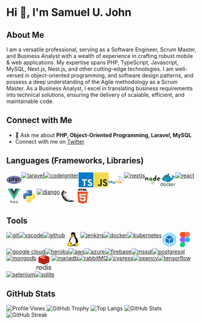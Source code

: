 # Hi 👋, I'm Samuel U. John

## About Me
I am a versatile professional, serving as a Software Engineer, Scrum Master, and Business Analyst with a wealth of experience in crafting robust mobile & web applications. My expertise spans PHP, TypeScript, Javascript, MySQL, Next.js, Nest.js, and other cutting-edge technologies. I am well-versed in object-oriented programming, and software design patterns, and possess a deep understanding of the Agile methodology as a Scrum Master. As a Business Analyst, I excel in translating business requirements into technical solutions, ensuring the delivery of scalable, efficient, and maintainable code.

## Connect with Me
- 💬 Ask me about **PHP, Object-Oriented Programming, Laravel, MySQL**
- Connect with me on [Twitter](https://twitter.com/jayes23)

## Languages (Frameworks, Libraries)
<div style="display:flex; flex-wrap: wrap; max-width: 500px;">
    <a href="https://www.php.net" target="_blank" rel="noreferrer"> <img src="https://raw.githubusercontent.com/devicons/devicon/master/icons/php/php-original.svg" alt="php" width="40" height="40" /> </a>
    <a href="https://laravel.com/" target="_blank" rel="noreferrer"> <img src="https://camo.githubusercontent.com/87aa925d41ded45b0d1378a567f8fa03638cf6397e706b0be4941f7538149da4/68747470733a2f2f63646e2e776f726c64766563746f726c6f676f2e636f6d2f6c6f676f732f6c61726176656c2d322e737667" alt="laravel" width="40" height="40" /> </a>
    <a href="https://cdn.worldvectorlogo.com/logos/codeigniter.svg" target="_blank" rel="noreferrer"> <img src="https://cdn.worldvectorlogo.com/logos/codeigniter.svg" alt="codeigniter" width="40" height="40" /> </a>
    <a href="https://www.typescriptlang.org/" target="_blank" rel="noreferrer"> <img src="https://raw.githubusercontent.com/devicons/devicon/master/icons/typescript/typescript-original.svg" alt="typescript" width="40" height="40" /> </a>
    <a href="https://raw.githubusercontent.com/devicons/devicon/master/icons/javascript/javascript-original.svg" target="_blank" rel="noreferrer"> <img src="https://raw.githubusercontent.com/devicons/devicon/master/icons/javascript/javascript-original.svg" alt="javascript" width="40" height="40" /> </a>
    <a href="https://raw.githubusercontent.com/devicons/devicon/master/icons/mysql/mysql-original-wordmark.svg" target="_blank" rel="noreferrer"> <img src="https://raw.githubusercontent.com/devicons/devicon/master/icons/mysql/mysql-original-wordmark.svg" alt="mysql" width="40" height="40" /> </a>
    <a href="https://cdn.worldvectorlogo.com/logos/nextjs-2.svg" target="_blank" rel="noreferrer"> <img src="https://cdn.worldvectorlogo.com/logos/nextjs-2.svg" alt="nextjs" width="40" height="40" /> </a>
    <a href="https://raw.githubusercontent.com/devicons/devicon/master/icons/nodejs/nodejs-original-wordmark.svg" target="_blank" rel="noreferrer"> <img src="https://raw.githubusercontent.com/devicons/devicon/master/icons/nodejs/nodejs-original-wordmark.svg" alt="nodejs" width="40" height="40" /> </a>
    <a href="https://raw.githubusercontent.com/devicons/devicon/master/icons/docker/docker-original-wordmark.svg" target="_blank" rel="noreferrer"> <img src="https://raw.githubusercontent.com/devicons/devicon/master/icons/docker/docker-original-wordmark.svg" alt="docker" width="40" height="40" /> </a>
    <a href="https://cdn.worldvectorlogo.com/logos/react.svg" target="_blank" rel="noreferrer"> <img src="https://cdn.worldvectorlogo.com/logos/react.svg" alt="react" width="40" height="40" /> </a>
    <a href="https://raw.githubusercontent.com/devicons/devicon/master/icons/vuejs/vuejs-original-wordmark.svg" target="_blank" rel="noreferrer"> <img src="https://raw.githubusercontent.com/devicons/devicon/master/icons/vuejs/vuejs-original-wordmark.svg" alt="vuejs" width="40" height="40" /> </a>
    <a href="https://raw.githubusercontent.com/devicons/devicon/master/icons/python/python-original.svg" target="_blank" rel="noreferrer"> <img src="https://raw.githubusercontent.com/devicons/devicon/master/icons/python/python-original.svg" alt="python" width="40" height="40" /> </a>
    <a href="https://cdn.worldvectorlogo.com/logos/django.svg" target="_blank" rel="noreferrer"> <img src="https://cdn.worldvectorlogo.com/logos/django.svg" alt="django" width="40" height="40" /> </a>
    <a href="https://raw.githubusercontent.com/devicons/devicon/master/icons/flask/flask-original.svg" target="_blank" rel="noreferrer"> <img src="https://raw.githubusercontent.com/devicons/devicon/master/icons/flask/flask-original.svg" alt="flask" width="40" height="40" /> </a>
    <a href="https://raw.githubusercontent.com/devicons/devicon/master/icons/html5/html5-original-wordmark.svg" target="_blank" rel="noreferrer"> <img src="https://raw.githubusercontent.com/devicons/devicon/master/icons/html5/html5-original-wordmark.svg" alt="html5" width="40" height="40" /> </a>
</div>

## Tools
<div style="display:flex; flex-wrap: wrap; max-width: 500px;">
    <a href="https://www.vectorlogo.zone/logos/git-scm/git-scm-icon.svg" target="_blank" rel="noreferrer"> <img src="https://www.vectorlogo.zone/logos/git-scm/git-scm-icon.svg" alt="git" width="40" height="40" /> </a>
    <a href="https://www.vectorlogo.zone/logos/visualstudio_code/visualstudio_code-icon.svg" target="_blank" rel="noreferrer"> <img src="https://www.vectorlogo.zone/logos/visualstudio_code/visualstudio_code-icon.svg" alt="vscode" width="40" height="40" /> </a>
    <a href="https://www.vectorlogo.zone/logos/github/github-icon.svg" target="_blank" rel="noreferrer"> <img src="https://www.vectorlogo.zone/logos/github/github-icon.svg" alt="github" width="40" height="40" /> </a>
    <a href="https://raw.githubusercontent.com/devicons/devicon/master/icons/linux/linux-original.svg" target="_blank" rel="noreferrer"> <img src="https://raw.githubusercontent.com/devicons/devicon/master/icons/linux/linux-original.svg" alt="linux" width="40" height="40" /> </a>
    <a href="https://www.vectorlogo.zone/logos/jenkins/jenkins-icon.svg" target="_blank" rel="noreferrer"> <img src="https://www.vectorlogo.zone/logos/jenkins/jenkins-icon.svg" alt="jenkins" width="40" height="40" /> </a>
    <a href="https://www.vectorlogo.zone/logos/docker/docker-icon.svg" target="_blank" rel="noreferrer"> <img src="https://www.vectorlogo.zone/logos/docker/docker-icon.svg" alt="docker" width="40" height="40" /> </a>
    <a href="https://www.vectorlogo.zone/logos/kubernetes/kubernetes-icon.svg" target="_blank" rel="noreferrer"> <img src="https://www.vectorlogo.zone/logos/kubernetes/kubernetes-icon.svg" alt="kubernetes" width="40" height="40" /> </a>
    <a href="https://raw.githubusercontent.com/devicons/devicon/master/icons/webpack/webpack-original.svg" target="_blank" rel="noreferrer"> <img src="https://raw.githubusercontent.com/devicons/devicon/master/icons/webpack/webpack-original.svg" alt="webpack" width="40" height="40" /> </a>
    <a href="https://www.vectorlogo.zone/logos/figma/figma-original.svg" target="_blank" rel="noreferrer"> <img src="https://raw.githubusercontent.com/devicons/devicon/master/icons/figma/figma-original.svg" alt="figma" width="40" height="40" /> </a>
    <a href="https://www.vectorlogo.zone/logos/google_cloud/google_cloud-icon.svg" target="_blank" rel="noreferrer"> <img src="https://www.vectorlogo.zone/logos/google_cloud/google_cloud-icon.svg" alt="google cloud" width="40" height="40" /> </a>
    <a href="https://www.vectorlogo.zone/logos/heroku/heroku-icon.svg" target="_blank" rel="noreferrer"> <img src="https://www.vectorlogo.zone/logos/heroku/heroku-icon.svg" alt="heroku" width="40" height="40" /> </a>
    <a href="https://www.vectorlogo.zone/logos/aws/aws-icon.svg" target="_blank" rel="noreferrer"> <img src="https://www.vectorlogo.zone/logos/aws/aws-icon.svg" alt="aws" width="40" height="40" /> </a>
    <a href="https://www.vectorlogo.zone/logos/microsoft_azure/microsoft_azure-icon.svg" target="_blank" rel="noreferrer"> <img src="https://www.vectorlogo.zone/logos/microsoft_azure/microsoft_azure-icon.svg" alt="azure" width="40" height="40" /> </a>
    <a href="https://www.vectorlogo.zone/logos/firebase/firebase-icon.svg" target="_blank" rel="noreferrer"> <img src="https://www.vectorlogo.zone/logos/firebase/firebase-icon.svg" alt="firebase" width="40" height="40" /> </a>
    <a href="https://www.vectorlogo.zone/logos/microsoft_sql_server/microsoft_sql_server-icon.svg" target="_blank" rel="noreferrer"> <img src="https://www.vectorlogo.zone/logos/microsoft_sql_server/microsoft_sql_server-icon.svg" alt="mssql" width="40" height="40" /> </a>
    <a href="https://www.vectorlogo.zone/logos/postgresql/postgresql-icon.svg" target="_blank" rel="noreferrer"> <img src="https://www.vectorlogo.zone/logos/postgresql/postgresql-icon.svg" alt="postgresql" width="40" height="40" /> </a>
    <a href="https://www.vectorlogo.zone/logos/mongodb/mongodb-icon.svg" target="_blank" rel="noreferrer"> <img src="https://www.vectorlogo.zone/logos/mongodb/mongodb-icon.svg" alt="mongodb" width="40" height="40" /> </a>
    <a href="https://raw.githubusercontent.com/devicons/devicon/master/icons/redis/redis-original-wordmark.svg" target="_blank" rel="noreferrer"> <img src="https://raw.githubusercontent.com/devicons/devicon/master/icons/redis/redis-original-wordmark.svg" alt="redis" width="40" height="40" /> </a>
    <a href="https://www.vectorlogo.zone/logos/mysql/mysql-ar21.svg" target="_blank" rel="noreferrer"> <img src="https://www.vectorlogo.zone/logos/mysql/mysql-ar21.svg" alt="mariadb" width="40" height="40" /> </a>
    <a href="https://www.vectorlogo.zone/logos/rabbitmq/rabbitmq-icon.svg" target="_blank" rel="noreferrer"> <img src="https://www.vectorlogo.zone/logos/rabbitmq/rabbitmq-icon.svg" alt="rabbitMQ" width="40" height="40" /> </a>
    <a href="https://www.vectorlogo.zone/logos/cypress-io/cypress-io-ar21.svg" target="_blank" rel="noreferrer"> <img src="https://www.vectorlogo.zone/logos/cypress-io/cypress-io-ar21.svg" alt="cypress" width="40" height="40" /> </a>
    <a href="https://www.vectorlogo.zone/logos/opencv/opencv-ar21.svg" target="_blank" rel="noreferrer"> <img src="https://www.vectorlogo.zone/logos/opencv/opencv-ar21.svg" alt="opencv" width="40" height="40" /> </a>
    <a href="https://www.tensorflow.org" target="_blank" rel="noreferrer"> <img src="https://www.vectorlogo.zone/logos/tensorflow/tensorflow-icon.svg" alt="tensorflow" width="40" height="40" /> </a>
    <a href="https://www.selenium.dev" target="_blank" rel="noreferrer"> <img src="https://raw.githubusercontent.com/detain/svg-logos/780f25886640cef088af994181646db2f6b1a3f8/svg/selenium-logo.svg" alt="selenium" width="40" height="40" /> </a>
    <a href="https://www.vectorlogo.zone/logos/sqlite/sqlite-icon.svg" target="_blank" rel="noreferrer"> <img src="https://www.vectorlogo.zone/logos/sqlite/sqlite-icon.svg" alt="sqlite" width="40" height="40" /> </a>
</div>



## GitHub Stats
![Profile Views](https://komarev.com/ghpvc/?username=jayes23&label=Profile%20views&color=0e75b6&style=flat)
![GitHub Trophy](https://github-profile-trophy.vercel.app/?username=jayes23)
![Top Langs](https://github-readme-stats.vercel.app/api/top-langs?username=jayes23&show_icons=true&locale=en&layout=compact)
![GitHub Stats](https://github-readme-stats.vercel.app/api?username=jayes23&show_icons=true&locale=en)
![GitHub Streak](https://github-readme-streak-stats.herokuapp.com/?user=jayes23)

